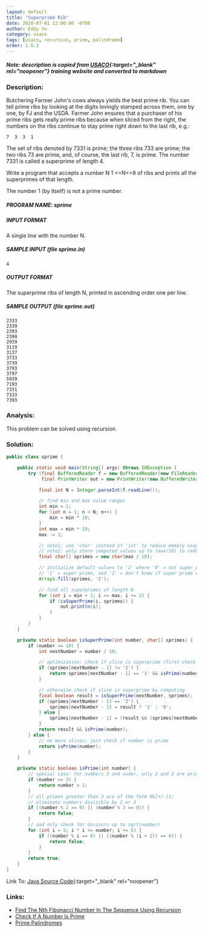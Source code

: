 ```yaml
---
layout: default
title: "Superprime Rib"
date: 2020-07-01 12:00:00 -0700
author: Eddy Yu
category: usaco
tags: [usaco, recursion, prime, palindrome]
order: 1.6.3
---
```


##### Note: description is copied from [USACO](http://www.usaco.org/){:target="_blank" rel="noopener"} training website and converted to markdown

### Description:
Butchering Farmer John's cows always yields the best prime rib. You can tell 
prime ribs by looking at the digits lovingly stamped across them, one by one, 
by FJ and the USDA. Farmer John ensures that a purchaser of his prime ribs 
gets really prime ribs because when sliced from the right, the numbers on the 
ribs continue to stay prime right down to the last rib, e.g.:
```
7  3  3  1
```
The set of ribs denoted by 7331 is prime; the three ribs 733 are prime; the 
two ribs 73 are prime, and, of course, the last rib, 7, is prime. The number 
7331 is called a superprime of length 4.

Write a program that accepts a number N 1 <=N<=8 of ribs and prints all the 
superprimes of that length.

The number 1 (by itself) is not a prime number.

##### PROGRAM NAME: sprime

##### INPUT FORMAT
A single line with the number N.

##### SAMPLE INPUT (file sprime.in)
```
4
```

##### OUTPUT FORMAT
The superprime ribs of length N, printed in ascending order one per line.

##### SAMPLE OUTPUT (file sprime.out)
```
2333
2339
2393
2399
2939
3119
3137
3733
3739
3793
3797
5939
7193
7331
7333
7393
```

### Analysis:
This problem can be solved using recursion.
    
### Solution:
```java
public class sprime {

    public static void main(String[] args) throws IOException {
        try (final BufferedReader f = new BufferedReader(new FileReader("sprime.in"));
             final PrintWriter out = new PrintWriter(new BufferedWriter(new FileWriter("sprime.out")))) {

            final int N = Integer.parseInt(f.readLine());

            // find min and max value ranges
            int min = 1;
            for (int n = 1; n < N; n++) {
                min = min * 10;
            }
            int max = min * 10;
            max -= 1;

            // note1: use 'char' instead of 'int' to reduce memory usage
            // note2: only store computed values up to (max/10) to reduce memory usage
            final char[] sprimes = new char[max / 10];

            // initialize default values to '2' where '0' = not super prime,
            // '1' = super prime, and '2' = don't know if super prime or not
            Arrays.fill(sprimes, '2');

            // find all superprimes of length N
            for (int i = min + 1; i <= max; i += 2) {
                if (isSuperPrime(i, sprimes)) {
                    out.println(i);
                }
            }
        }
    }

    private static boolean isSuperPrime(int number, char[] sprimes) {
        if (number >= 10) {
            int nextNumber = number / 10;

            // optimization: check if slice is superprime (first check against known superprimes)
            if (sprimes[nextNumber - 1] != '2') {
                return sprimes[nextNumber - 1] == '1' && isPrime(number);
            }

            // otherwise check if slice is superprime by computing
            final boolean result = isSuperPrime(nextNumber, sprimes);
            if (sprimes[nextNumber - 1] == '2') {
                sprimes[nextNumber - 1] = result ? '1' : '0';
            } else {
                sprimes[nextNumber - 1] = (result && (sprimes[nextNumber - 1] == '1')) ? '1' : '0';
            }
            return result && isPrime(number);
        } else {
            // no more slices; just check if number is prime
            return isPrime(number);
        }
    }

    private static boolean isPrime(int number) {
        // special case: for numbers 3 and under, only 2 and 3 are prime
        if (number <= 3) {
            return number > 1;
        }
        // all primes greater than 3 are of the form 6k[+/-]1;
        // eliminate numbers divisible by 2 or 3
        if ((number % 2 == 0) || (number % 3 == 0)) {
            return false;
        }
        // and only check for divisors up to sqrt(number)
        for (int i = 5; i * i <= number; i += 6) {
            if ((number % i == 0) || ((number % (i + 2)) == 0)) {
                return false;
            }
        }
        return true;
    }
}
``` 
Link To: [Java Source Code](https://github.com/eddycyu/usaco/blob/master/src/pprime.java){:target="_blank" rel="noopener"}

### Links:
* [Find The Nth Fibonacci Number In The Sequence Using Recursion](/blog/find-nth-fibonacci-number-recursion)
* [Check If A Number Is Prime](/blog/check-if-a-number-is-prime)
* [Prime Palindromes](/usaco/pprime)
